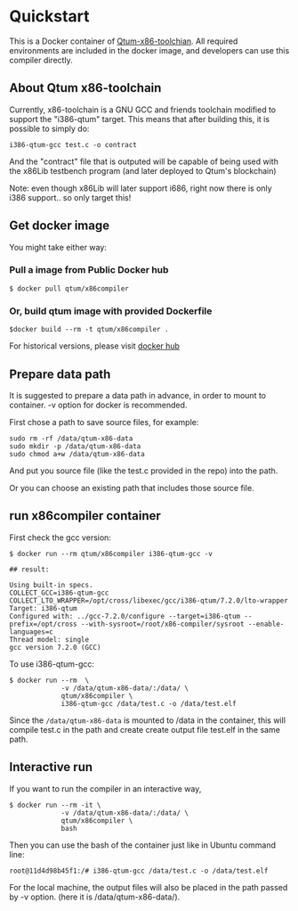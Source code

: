 # Quickstart

This is a Docker container of [Qtum-x86-toolchian](https://github.com/qtumproject/x86-toolchain). All required
environments are included in the docker image, and developers can use this compiler directly.

## About Qtum x86-toolchain

Currently, x86-toolchain is a GNU GCC and friends toolchain modified to support the "i386-qtum" target. This means that after building this, it is possible to simply do:

```
i386-qtum-gcc test.c -o contract
```

And the "contract" file that is outputed will be capable of being used with the x86Lib testbench program (and later deployed to Qtum's blockchain)

Note: even though x86Lib will later support i686, right now there is only i386 support.. so only target this!

## Get docker image

You might take either way:

### Pull a image from Public Docker hub

```
$ docker pull qtum/x86compiler
```

### Or, build qtum image with provided Dockerfile

```
$docker build --rm -t qtum/x86compiler .
```

For historical versions, please visit [docker hub](https://hub.docker.com/r/qtum/x86compiler/tags/)

## Prepare data path 

It is suggested to prepare a data path in advance, in order to mount to container. -v option for docker is recommended.

First chose a path to save source files, for example:

```
sudo rm -rf /data/qtum-x86-data
sudo mkdir -p /data/qtum-x86-data
sudo chmod a+w /data/qtum-x86-data
```

And put you source file (like the test.c provided in the repo) into the path.

Or you can choose an existing path that includes those source file.

## run x86compiler container

First check the gcc version:

```
$ docker run --rm qtum/x86compiler i386-qtum-gcc -v

## result:

Using built-in specs.
COLLECT_GCC=i386-qtum-gcc
COLLECT_LTO_WRAPPER=/opt/cross/libexec/gcc/i386-qtum/7.2.0/lto-wrapper
Target: i386-qtum
Configured with: ../gcc-7.2.0/configure --target=i386-qtum --prefix=/opt/cross --with-sysroot=/root/x86-compiler/sysroot --enable-languages=c
Thread model: single
gcc version 7.2.0 (GCC) 

```

To use i386-qtum-gcc:

```
$ docker run --rm  \
             -v /data/qtum-x86-data/:/data/ \
             qtum/x86compiler \
             i386-qtum-gcc /data/test.c -o /data/test.elf
```

Since the `/data/qtum-x86-data` is mounted to /data in the container, this will compile test.c in the path and create
create output file test.elf in the same path.


## Interactive run

If you want to run the compiler in an interactive way,

```
$ docker run --rm -it \
             -v /data/qtum-x86-data/:/data/ \
             qtum/x86compiler \
             bash
```

Then you can use the bash of the container just like in Ubuntu command line:

```
root@11d4d98b45f1:/# i386-qtum-gcc /data/test.c -o /data/test.elf
```

For the local machine, the output files will also be placed in the path passed by -v option. (here it is /data/qtum-x86-data/).
